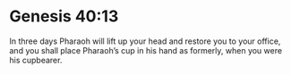 # Genesis 40:13

In three days Pharaoh will lift up your head and restore you to your office, and you shall place Pharaoh’s cup in his hand as formerly, when you were his cupbearer.
